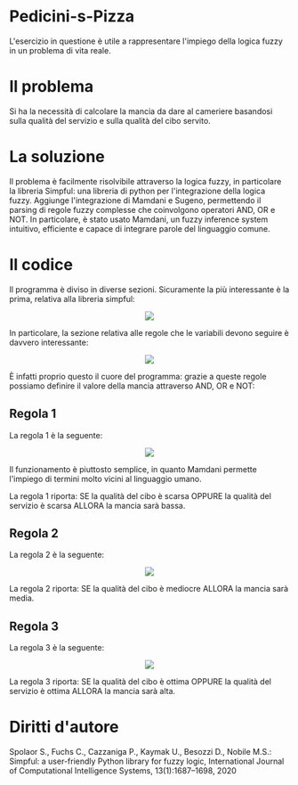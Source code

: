 # Pedicini-s-Pizza
  L'esercizio in questione è utile a rappresentare l'impiego della logica fuzzy in un problema di vita reale.
  
# Il problema
  Si ha la necessità di calcolare la mancia da dare al cameriere basandosi sulla qualità del servizio e sulla qualità del cibo servito.
# La soluzione
  Il problema è facilmente risolvibile attraverso la logica fuzzy, in particolare la libreria Simpful: una libreria di python per l'integrazione della logica fuzzy. Aggiunge l'integrazione di Mamdani e Sugeno,  permettendo il parsing di regole fuzzy complesse che coinvolgono operatori AND, OR e NOT.
  In particolare, è stato usato Mamdani, un fuzzy inference system intuitivo, efficiente e capace di integrare parole del linguaggio comune.
  
# Il codice 
  Il programma è diviso in diverse sezioni. Sicuramente la più interessante è la prima, relativa alla libreria simpful:
  
  <p align="center">
  <img src="https://user-images.githubusercontent.com/107196231/189175379-99e02f8e-22ad-4928-b3eb-f3460124c633.png">
</p>

  In particolare, la sezione relativa alle regole che le variabili devono seguire è davvero interessante:
  <p align="center">
  <img src="https://user-images.githubusercontent.com/107196231/189176706-ff5e5677-f5b1-46f3-831e-38fea3c6dcdb.png">
</p>

È infatti proprio questo il cuore del programma: grazie a queste regole possiamo definire il valore della mancia attraverso AND, OR e NOT:
## Regola 1
  La regola 1 è la seguente: 
  <p align="center">
  <img src="https://user-images.githubusercontent.com/107196231/189180243-9c8597ac-bc13-43b4-88b5-375b91bd12a8.png">
</p>
  Il funzionamento è piuttosto semplice, in quanto Mamdani permette l'impiego di termini molto vicini al linguaggio umano.
  
  La regola 1 riporta: SE la qualità del cibo è scarsa OPPURE la qualità del servizio è scarsa ALLORA la mancia sarà bassa.

## Regola 2
  La regola 2 è la seguente: 
  <p align="center">
  <img src="https://user-images.githubusercontent.com/107196231/189180342-5ad79ac0-a5ef-46a5-9604-a8009a46f33e.png">
</p>
  La regola 2 riporta: SE la qualità del cibo è mediocre ALLORA la mancia sarà media.

## Regola 3
  La regola 3 è la seguente: 
  <p align="center">
  <img src="https://user-images.githubusercontent.com/107196231/189180417-7133190a-8e3c-4465-835c-64cc19cc48ed.png">
</p>
  La regola 3 riporta: SE la qualità del cibo è ottima OPPURE la qualità del servizio è ottima ALLORA la mancia sarà alta.


# Diritti d'autore
  Spolaor S., Fuchs C., Cazzaniga P., Kaymak U., Besozzi D., Nobile M.S.: Simpful: a user-friendly Python library for fuzzy logic, International Journal of Computational Intelligence Systems, 13(1):1687–1698, 2020
